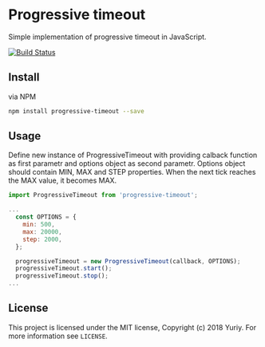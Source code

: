 # Progressive timeout

Simple implementation of progressive timeout in JavaScript. 

[![Build Status](https://travis-ci.org/froziq/progressive-timeout.svg?branch=master)](https://travis-ci.org/froziq/progressive-timeout)

## Install

via NPM
```bash
npm install progressive-timeout --save
```

## Usage

Define new instance of ProgressiveTimeout with providing calback function as first parametr and options object as second parametr. Options object should contain MIN, MAX and STEP properties.
When the next tick reaches the MAX value, it becomes MAX.


```javascript
import ProgressiveTimeout from 'progressive-timeout';

...
  const OPTIONS = {
    min: 500,
    max: 20000,
    step: 2000,
  };

  progressiveTimeout = new ProgressiveTimeout(callback, OPTIONS);
  progressiveTimeout.start();
  progressiveTimeout.stop();
...
```

## License

This project is licensed under the MIT license, Copyright (c) 2018 Yuriy. For more information see `LICENSE`.
